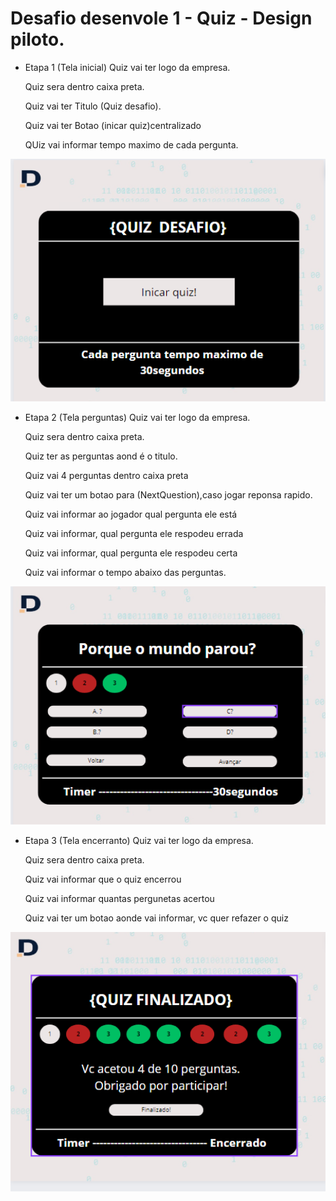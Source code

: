  # Desafio desenvole 1  - Quiz - Design piloto.

 - Etapa 1 (Tela inicial) 
 Quiz vai ter logo da empresa. </p>
 Quiz sera dentro caixa preta.  </p>
 Quiz vai ter Titulo (Quiz desafio).  </p>
 Quiz vai ter Botao (inicar quiz)centralizado </p>
 QUiz vai informar tempo maximo de cada pergunta. </p>
 <img src="quiz inicio.png" alt="Alt Text" width="1000">



 - Etapa 2 (Tela perguntas) 
 Quiz vai ter logo da empresa. </p>
 Quiz sera dentro caixa preta.  </p>
 Quiz ter as perguntas aond é o titulo.  </p>
 Quiz vai 4 perguntas dentro caixa preta </p>
 Quiz vai ter um botao para (NextQuestion),caso jogar reponsa rapido.</p>
 Quiz vai informar ao jogador qual pergunta ele está </p>
 Quiz vai informar, qual pergunta ele respodeu errada </p>
 Quiz vai informar, qual pergunta ele respodeu certa </p>
 Quiz vai informar o tempo abaixo das perguntas.</p>
 <img src="quiz-perguntas.png" alt="Alt Text" width="1000">


 - Etapa 3 (Tela encerranto) 
 Quiz vai ter logo da empresa. </p>
 Quiz sera dentro caixa preta.  </p>
 Quiz vai informar que o quiz encerrou  </p>
 Quiz vai informar quantas pergunetas acertou </p>
 Quiz vai ter um botao aonde vai informar, vc quer refazer o quiz</p>
 <img src="quiz encerrado.png" alt="Alt Text" width="1000">






 
